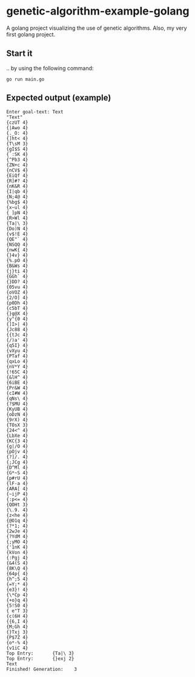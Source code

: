 # genetic-algorithm-example-golang
A golang project visualizing the use of genetic algorithms. Also, my very first golang project.

## Start it
.. by using the following command:

`go run main.go`

## Expected output (example)
````
Enter goal-text: Text
"Text"
{czUT 4}
{|Awo 4}
{._O: 4}
{]ht< 4}
{T\sM 3}
{gI$S 4}
{`:SK 4}
{^Pb3 4}
{ZN+c 4}
{nCV$ 4}
{EiQf 4}
{R]#? 4}
{nK&R 4}
{I|qb 4}
{N;4@ 4}
{%bg$ 4}
{x~ul 4}
{ ]pN 4}
{R>Wl 4}
{Ta|\ 3}
{Do)N 4}
{v$!E 4}
{QE"` 4}
{NSQQ 4}
{nwK{ 4}
{}4v} 4}
{%.pO 4}
{B&Ws 4}
{j}ti 4}
{GGh` 4}
{}DD? 4}
{05vu 4}
{oVOZ 4}
{2/O] 4}
{p0Dh 4}
{c5bT 4}
{}g@X 4}
{y"{0 4}
{]I>| 4}
{Jc88 4}
{{tJc 4}
{/)a' 4}
{q5I} 4}
{vXyu 4}
{PTaf 4}
{qxLo 4}
{nV*Y 4}
{!65C 4}
{&lH^ 4}
{6iBE 4}
{Pr&W 4}
{cI#W 4}
{qNs\ 4}
{?$MU 4}
{KyUB 4}
{oDzN 4}
{9rX) 4}
{TOsX 3}
{24<^ 4}
{LbXe 4}
{KC{3 4}
{g|/O 4}
{pOjv 4}
{?]/. 4}
{;JCg 4}
{D^Ml 4}
{G*~S 4}
{p#rU 4}
{lF-a 4}
{ARA[ 4}
{~ijP 4}
{:p<= 4}
{QOHt 3}
{\.9. 4}
{z<he 4}
{@O1q 4}
{?*1; 4}
{2wJe 4}
{?YdM 4}
{;yMO 4}
{'1nK 4}
{kVon 4}
{:Pgj 4}
{&4(S 4}
{8K\Q 4}
{64p{ 4}
{h^;5 4}
{=Y;* 4}
{e3}! 4}
{\*Cp 4}
{+o}q 4}
{5!S0 4}
{ e"T 3}
{c(6H 4}
{{6,I 4}
{M;Gh 4}
{}Txj 3}
{P$7Z 4}
{o*-% 4}
{v1iC 4}
Top Entry:       {Ta|\ 3}
Top Entry:       {}exj 2}
Text
Finished! Generation:    3
````
